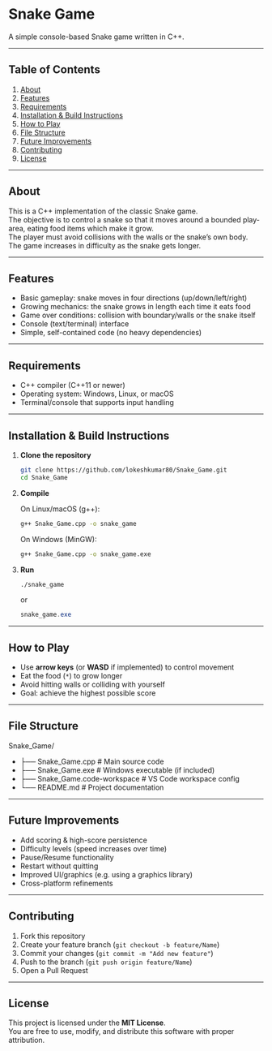 # Snake Game

A simple console-based Snake game written in C++.

---

## Table of Contents

1. [About](#about)  
2. [Features](#features)  
3. [Requirements](#requirements)  
4. [Installation & Build Instructions](#installation--build-instructions)  
5. [How to Play](#how-to-play)  
6. [File Structure](#file-structure)  
7. [Future Improvements](#future-improvements)  
8. [Contributing](#contributing)  
9. [License](#license)  

---

## About

This is a C++ implementation of the classic Snake game.  
The objective is to control a snake so that it moves around a bounded play-area, eating food items which make it grow.  
The player must avoid collisions with the walls or the snake’s own body.  
The game increases in difficulty as the snake gets longer.

---

## Features

- Basic gameplay: snake moves in four directions (up/down/left/right)  
- Growing mechanics: the snake grows in length each time it eats food  
- Game over conditions: collision with boundary/walls or the snake itself  
- Console (text/terminal) interface  
- Simple, self-contained code (no heavy dependencies)

---

## Requirements

- C++ compiler (C++11 or newer)  
- Operating system: Windows, Linux, or macOS  
- Terminal/console that supports input handling  

---

## Installation & Build Instructions

1. **Clone the repository**

    ```bash
    git clone https://github.com/lokeshkumar80/Snake_Game.git
    cd Snake_Game
    ```

2. **Compile**

    On Linux/macOS (g++):
    ```bash
    g++ Snake_Game.cpp -o snake_game
    ```

    On Windows (MinGW):
    ```bash
    g++ Snake_Game.cpp -o snake_game.exe
    ```

3. **Run**

    ```bash
    ./snake_game
    ```
    or
    ```powershell
    snake_game.exe
    ```

---

## How to Play

- Use **arrow keys** (or **WASD** if implemented) to control movement  
- Eat the food (`*`) to grow longer  
- Avoid hitting walls or colliding with yourself  
- Goal: achieve the highest possible score  

---

## File Structure
Snake_Game/
- ├── Snake_Game.cpp # Main source code
- ├── Snake_Game.exe # Windows executable (if included)
- ├── Snake_Game.code-workspace # VS Code workspace config
- └── README.md # Project documentation


---

## Future Improvements

- Add scoring & high-score persistence  
- Difficulty levels (speed increases over time)  
- Pause/Resume functionality  
- Restart without quitting  
- Improved UI/graphics (e.g. using a graphics library)  
- Cross-platform refinements  

---

## Contributing

1. Fork this repository  
2. Create your feature branch (`git checkout -b feature/Name`)  
3. Commit your changes (`git commit -m "Add new feature"`)  
4. Push to the branch (`git push origin feature/Name`)  
5. Open a Pull Request  

---

## License

This project is licensed under the **MIT License**.  
You are free to use, modify, and distribute this software with proper attribution.



